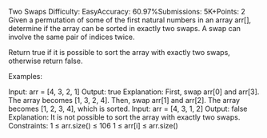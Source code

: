 Two Swaps
Difficulty: EasyAccuracy: 60.97%Submissions: 5K+Points: 2
Given a permutation of some of the first natural numbers in an array arr[], determine if the array can be sorted in exactly two swaps. A swap can involve the same pair of indices twice.

Return true if it is possible to sort the array with exactly two swaps, otherwise return false.

Examples:

Input: arr = [4, 3, 2, 1]
Output: true
Explanation: First, swap arr[0] and arr[3]. The array becomes [1, 3, 2, 4]. Then, swap arr[1] and arr[2]. The array becomes [1, 2, 3, 4], which is sorted.
Input: arr = [4, 3, 1, 2]
Output: false
Explanation: It is not possible to sort the array with exactly two swaps.
Constraints:
1 ≤ arr.size() ≤ 106
1 ≤ arr[i] ≤ arr.size()